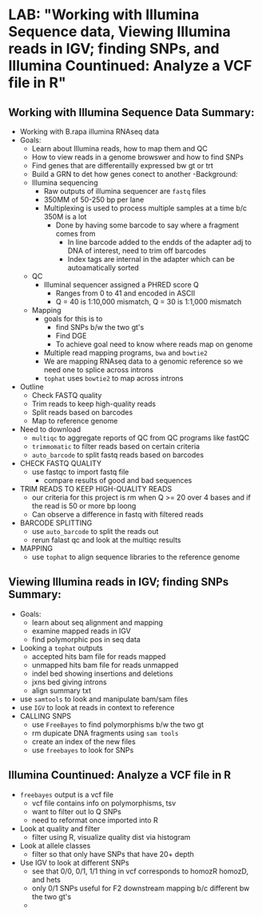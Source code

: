 # LAB: "Working with Illumina Sequence data, Viewing Illumina reads in IGV; finding SNPs, and Illumina Countinued: Analyze a VCF file in R"
## Working with Illumina Sequence Data Summary:
- Working with B.rapa illumina RNAseq data
- Goals:
  - Learn about Illumina reads, how to map them and QC
  - How to view reads in a genome browswer and how to find SNPs
  - Find genes that are differentailly expressed bw gt or trt
  - Build a GRN to det how genes conect to another
-Background:
  - Illumina sequencing
    - Raw outputs of illumina sequencer are `fastq` files
    - 350MM of 50-250 bp per lane
    - Multiplexing is used to process multiple samples at a time b/c 350M is a lot
      - Done by having some barcode to say where a fragment comes from
        - In line barcode added to the endds of the adapter adj to DNA of interest, need to trim off barcodes
        - Index tags are internal in the adapter which can be autoamatically sorted
  - QC
    - Illuminal sequencer assigned a PHRED score Q
      - Ranges from 0 to 41 and encoded in ASCII
      - Q = 40 is 1:10,000 mismatch, Q = 30 is 1:1,000 mismatch
  - Mapping
    - goals for this is to
      - find SNPs b/w the two gt's
      - Find DGE
      - To achieve goal need to know where reads map on genome
    - Multiple read mapping programs, `bwa` and `bowtie2`
    - We are mapping RNAseq data to a genomic reference so we need one to splice across introns
    - `tophat` uses `bowtie2` to map across introns
- Outline
  - Check FASTQ quality
  - Trim reads to keep high-quality reads
  - Split reads based on barcodes
  - Map to reference genome
- Need to download
  - `multiqc` to aggregate reports of QC from QC programs like fastQC
  - `trimmomatic` to filter reads based on certain criteria
  - `auto_barcode` to split fastq reads based on barcodes
- CHECK FASTQ QUALITY
  - use fastqc to import fastq file
    - compare results of good and bad sequences
- TRIM READS TO KEEP HIGH-QUALITY READS
  - our criteria for this project is rm when Q >= 20 over 4 bases and if the read is 50 or more bp loong
  - Can observe a difference in fastq with filtered reads
- BARCODE SPLITTING
  - use `auto_barcode` to split the reads out
  - rerun falast qc and look at the multiqc results
- MAPPING
  - use `tophat` to align sequence libraries to the reference genome
## Viewing Illumina reads in IGV; finding SNPs Summary:
- Goals:
  - learn about seq alignment and mapping
  - examine mapped reads in IGV
  - find polymorphic pos in seq data
- Looking a `tophat` outputs
  - accepted hits bam file for reads mapped
  - unmapped hits bam file for reads unmapped
  - indel bed showing insertions and deletions
  - jxns bed giving introns
  - align summary txt
- use `samtools` to look and manipulate bam/sam files
- use `IGV` to look at reads in context to reference
- CALLING SNPS
  - use `FreeBayes` to find polymorphisms b/w the two gt
  - rm dupicate DNA fragments using `sam tools`
  - create an index of the new files
  - use `freebayes` to look for SNPs
## Illumina Countinued: Analyze a VCF file in R
- `freebayes` output is a vcf file
  - vcf file contains info on polymorphisms, tsv
  - want to filter out lo Q SNPs
  - need to reformat once imported into R
- Look at quality and filter
  - filter using R, visualize quality dist via histogram
- Look at allele classes
  - filter so that only have SNPs that have 20+ depth
- Use IGV to look at different SNPs
  - see that 0/0, 0/1, 1/1 thing in vcf corresponds to homozR homozD, and hets
  - only 0/1 SNPs useful for F2 downstream mapping b/c different bw the two gt's
  - 
